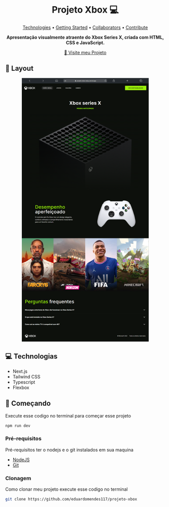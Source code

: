 <h1 align="center" style="font-weight: bold;">Projeto Xbox 💻</h1>

<p align="center">
 <a href="#technologies">Technologies</a> • 
 <a href="#started">Getting Started</a> • 
  <a href="#colab">Collaborators</a> •
 <a href="#contribute">Contribute</a>
</p>

<p align="center">
    <b>Apresentação visualmente atraente do Xbox Series X, criada com HTML, CSS e JavaScript.</b>
</p>

<p align="center">
     <a href="https://projeto-xbox-eduu.vercel.app/">📱 Visite meu Projeto</a>
</p>

<h2 id="layout">🎨 Layout</h2>

<p align="center">
    <img src="./public/image/preview.png" alt="Image Example" width="400px">
</p>

<h2 id="technologies">💻 Technologias</h2>

- Next.js
- Tailwind CSS
- Typescript
- Flexbox

<h2 id="started">🚀 Começando</h2>

Execute esse codigo no terminal para começar esse projeto 
```bash
npm run dev
```

<h3>Pré-requisitos</h3>

Pré-requisitos ter o nodejs e o git instalados em sua maquina 

- [NodeJS](https://nodejs.org/pt)
- [Git](https://git-scm.com/downloads)


<h3>Clonagem</h3>

Como clonar meu projeto execute esse codigo no terminal

```bash
git clone https://github.com/eduardomendes117/projeto-xbox
```
 
